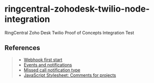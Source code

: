 # ringcentral-zohodesk-twilio-node-integration

RingCentral Zoho Desk Twilio Proof of Concepts Integration Test

## References

> - [Webhook first start](https://developers.ringcentral.com/guide/notifications/webhooks/quick-start)
> - [Events and notifications](https://developers.ringcentral.com/api-reference/Subscriptions/listSubscriptions)
> - [Missed call notification type](https://developers.ringcentral.com/api-reference/Extension-Telephony-Sessions-Event)
> - [JavaScript Stylesheet: Comments for projects](https://www.aprenderaprogramar.com/index.php?option=com_content&view=article&id=881:guia-de-estilo-javascript-comentarios-proyectos-jsdoc-param-return-extends-ejemplos-cu01192e&catid=78&Itemid=206)
